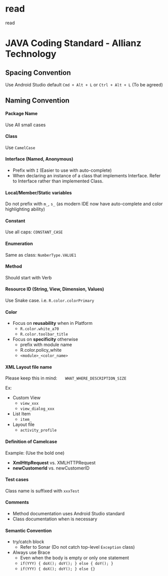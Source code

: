 # read
read
# JAVA Coding Standard - Allianz Technology

## Spacing Convention

 Use Android Studio default `Cmd + Alt + L` or `Ctrl + Alt + L` (To be agreed)

## Naming Convention
#### Package Name

Use All small cases

#### Class

Use `CamelCase`

#### Interface (Named, Anonymous)
- Prefix with `I` (Easier to use with auto-complete)
- When declaring an instance of a class that implements Interface. Refer to Interface rather than implemented Class.

#### Local/Member/Static variables

Do not prefix with `m_`, `s_` (as modern IDE now have auto-complete and color highlighting ability)

#### Constant

Use all caps: `CONSTANT_CASE`

#### Enumeration

Same as class: `NumberType.VALUE1`

#### Method

Should start with Verb


#### Resource ID (String, View, Dimension, Values)

Use Snake case. i.e. `R.color.colorPrimary`

#### Color
- Focus on **reusability** when in Platform
  - `R.color.white_a70`
  - `R.color.toolbar_title`
- Focus on **specificity** otherwise
  - prefix with module name
  - R.color.policy_white
  - ``<module>_<color_name>``

#### XML Layout file name

Please keep this in mind: ``	WHAT_WHERE_DESCRIPTION_SIZE ``

Ex:
- Custom View
  - `view_xxx`
  - `view_dialog_xxx`
- List Item
  - `item_`
- Layout file
  - `activity_profile`

#### Definition of Camelcase

Example: (Use the bold one)
- **XmlHttpRequest** vs. XMLHTTPRequest
- **newCustomerId** vs. newCustomerID


#### Test cases

Class name is suffixed with `xxxTest`

#### Comments
- Method documentation uses Android Studio standard
- Class documentation when is necessary

#### Semantic Convention
- try/catch block
  - Refer to Sonar (Do not catch top-level `Exception` class)
- Always use Brace
  - Even when the body is empty or only one statement
  - `if(YYY) { doX(); doY(); } else { doY(); }`
  - `if(YYY) { doX(); doY(); } else {}`
